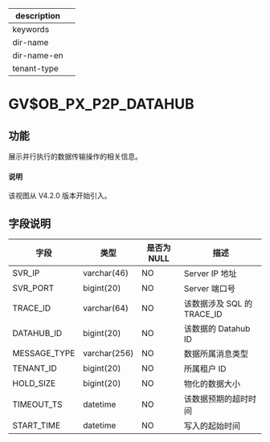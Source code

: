 |description||
|---|---|
|keywords||
|dir-name||
|dir-name-en||
|tenant-type||

# GV$OB_PX_P2P_DATAHUB

## 功能

展示并行执行的数据传输操作的相关信息。

<main id="notice" type='explain'>
  <h4>说明</h4>
  <p>该视图从 V4.2.0 版本开始引入。</p>
</main>

## 字段说明

| **字段** | **类型** | **是否为 NULL** | **描述** |
| --- | --- | --- | --- |
| SVR_IP | varchar(46) | NO | Server IP 地址 |
| SVR_PORT | bigint(20) | NO | Server 端口号 |
| TRACE_ID | varchar(64) | NO | 该数据涉及 SQL 的 TRACE_ID |
| DATAHUB_ID | bigint(20) | NO | 该数据的 Datahub ID |
| MESSAGE_TYPE | varchar(256) | NO | 数据所属消息类型 |
| TENANT_ID | bigint(20) | NO | 所属租户 ID |
| HOLD_SIZE | bigint(20) | NO | 物化的数据大小 |
| TIMEOUT_TS | datetime | NO | 该数据预期的超时时间 |
| START_TIME | datetime | NO | 写入的起始时间 |
